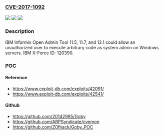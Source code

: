 ### [CVE-2017-1092](https://cve.mitre.org/cgi-bin/cvename.cgi?name=CVE-2017-1092)
![](https://img.shields.io/static/v1?label=Product&message=Informix%20Servers&color=blue)
![](https://img.shields.io/static/v1?label=Version&message=n%2Fa&color=blue)
![](https://img.shields.io/static/v1?label=Vulnerability&message=Gain%20Access&color=brighgreen)

### Description

IBM Informix Open Admin Tool 11.5, 11.7, and 12.1 could allow an unauthorized user to execute arbitrary code as system admin on Windows servers. IBM X-Force ID: 120390.

### POC

#### Reference
- https://www.exploit-db.com/exploits/42091/
- https://www.exploit-db.com/exploits/42541/

#### Github
- https://github.com/20142995/Goby
- https://github.com/ARPSyndicate/cvemon
- https://github.com/Z0fhack/Goby_POC

